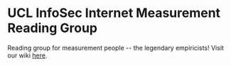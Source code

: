# UCL InfoSec Internet Measurement Reading Group
Reading group for measurement people -- the legendary empiricists! Visit our wiki [here](https://github.com/UCL-InfoSec/measurement-reading/wiki).
